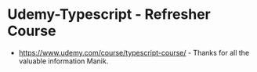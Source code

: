 # Udemy-Typescript - Refresher Course 

* https://www.udemy.com/course/typescript-course/ - Thanks for all the valuable information Manik.
